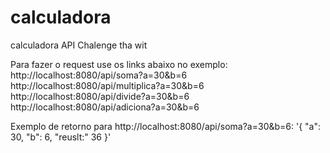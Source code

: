 # calculadora
calculadora API Chalenge tha wit

Para fazer o request use os links abaixo no exemplo: 
http://localhost:8080/api/soma?a=30&b=6
http://localhost:8080/api/multiplica?a=30&b=6
http://localhost:8080/api/divide?a=30&b=6
http://localhost:8080/api/adiciona?a=30&b=6

Exemplo de retorno para http://localhost:8080/api/soma?a=30&b=6:
'{
"a": 30,
 "b": 6,
 "reuslt:" 36 
 }'
 
